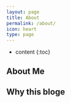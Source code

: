 ```yaml
---
layout: page
title: About
permalink: /about/
icon: heart
type: page
---
```


* content
{:toc}

## About Me

## Why this bloge